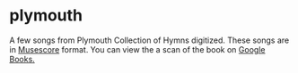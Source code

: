 # plymouth

A few songs from Plymouth Collection of Hymns digitized.
These songs are in [Musescore](http://musescore.com) format.
You can view the a scan of the book on [Google Books.](https://books.google.com/books?id=aXiDoR29mDQC)
